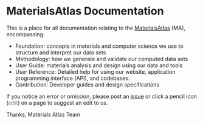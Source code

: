 
# MaterialsAtlas Documentation


This is a place for all documentation relating to the
[MaterialsAtlas](https://materialsAtlas.org) (MA), encompassing:

- Foundation: concepts in materials and computer science we use to structure
  and interpret our data sets
- Methodology: how we generate and validate our computed data sets
- User Guide: materials analysis and design using our data and tools
- User Reference: Detailed help for using our website,
  application programming interface (API), and codebases.
- Contribution: Developer guides and design specifications

If you notice an error or omission, please post an [issue](https://github.com/usccolumbia/materialsatlas/issues/new) or click a pencil icon
(<span class="md-icon" style="color:grey">edit</span>) on a page to suggest an
edit to us.

Thanks,
Materials Atlas Team
